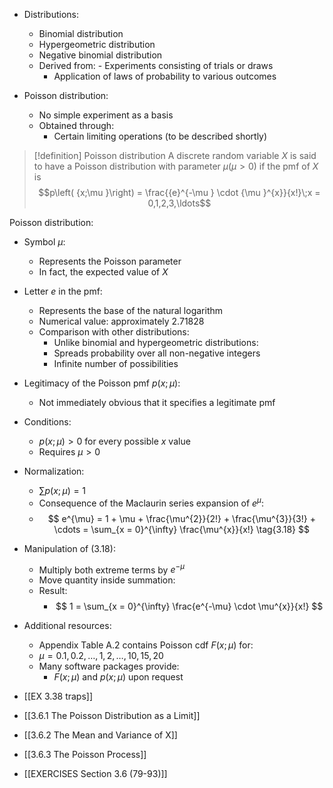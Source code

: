 - Distributions:
	- Binomial distribution
	- Hypergeometric distribution
	- Negative binomial distribution
	- Derived from:
		  - Experiments consisting of trials or draws
		- Application of laws of probability to various outcomes

- Poisson distribution:
	- No simple experiment as a basis
	- Obtained through:
		- Certain limiting operations (to be described shortly)

> [!definition] Poisson distribution
> A discrete random variable $X$ is said to have a Poisson distribution with parameter $\mu \left( {\mu > 0}\right)$ if the pmf of $X$ is
> $$p\left( {x;\mu }\right) = \frac{{e}^{-\mu } \cdot {\mu }^{x}}{x!}\;x = 0,1,2,3,\ldots$$

Poisson distribution:
- Symbol $\mu$:
	- Represents the Poisson parameter
	- In fact, the expected value of $X$
- Letter $e$ in the pmf:
    - Represents the base of the natural logarithm
    - Numerical value: approximately 2.71828
  - Comparison with other distributions:
	- Unlike binomial and hypergeometric distributions:
	- Spreads probability over all non-negative integers
	- Infinite number of possibilities
- Legitimacy of the Poisson pmf $p(x; \mu)$:
	- Not immediately obvious that it specifies a legitimate pmf
- Conditions:
    - $p(x; \mu) > 0$ for every possible $x$ value
	- Requires $\mu > 0$
- Normalization:
	- $\sum p(x; \mu) = 1$
	- Consequence of the Maclaurin series expansion of $e^{\mu}$:
	- $$
      e^{\mu} = 1 + \mu + \frac{\mu^{2}}{2!} + \frac{\mu^{3}}{3!} + \cdots = \sum_{x = 0}^{\infty} \frac{\mu^{x}}{x!} \tag{3.18}
      $$
- Manipulation of (3.18):
    - Multiply both extreme terms by $e^{-\mu}$
    - Move quantity inside summation:
	- Result:
		- $$
      1 = \sum_{x = 0}^{\infty} \frac{e^{-\mu} \cdot \mu^{x}}{x!}
      $$
- Additional resources:
	- Appendix Table A.2 contains Poisson cdf $F(x; \mu)$ for:
    - $\mu = 0.1, 0.2, \ldots, 1, 2, \ldots, 10, 15, 20$
	- Many software packages provide:
	    - $F(x; \mu)$ and $p(x; \mu)$ upon request
- [[EX 3.38 traps]]

- [[3.6.1 The Poisson Distribution as a Limit]]
- [[3.6.2 The Mean and Variance of X]]
- [[3.6.3 The Poisson Process]]
- [[EXERCISES Section 3.6 (79-93)]]